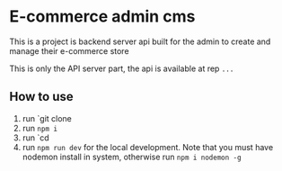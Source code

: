 # E-commerce admin cms

This is a project is backend server api built for the admin to create and manage their e-commerce store

This is only the API server part, the api is available at rep `...`

## How to use

1. run `git clone <put our git url here>
2. run `npm i`
3. run `cd <folder name>
4. run `npm run dev` for the local development. Note that you must have nodemon install in system, otherwise run `npm i nodemon -g`
